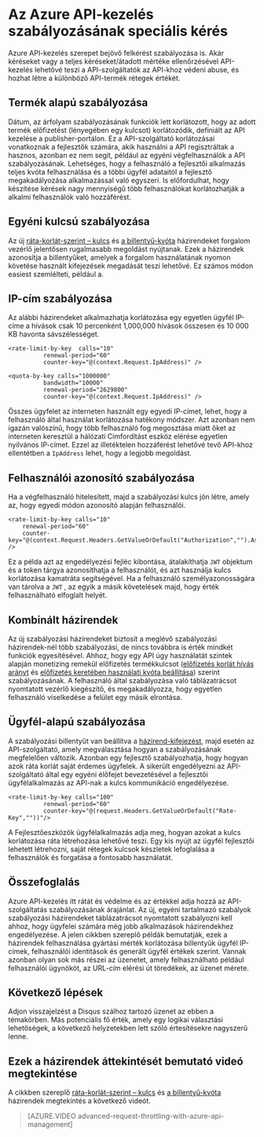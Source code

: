 <properties
    pageTitle="Azure API kezelésével szabályozásának speciális kérés"
    description="Megtudhatja, hogy miként hozhat létre és rugalmas kvóta és ráta korlátozása Azure API adatkezelési házirendeket alkalmazhatja."
    services="api-management"
    documentationCenter=""
    authors="darrelmiller"
    manager="erikre"
    editor=""/>

<tags
    ms.service="api-management"
    ms.devlang="dotnet"
    ms.topic="article"
    ms.tgt_pltfrm="na"
    ms.workload="na"
    ms.date="10/25/2016"
    ms.author="darrmi"/>


# <a name="advanced-request-throttling-with-azure-api-management"></a>Az Azure API-kezelés szabályozásának speciális kérés

Azure API-kezelés szerepet bejövő felkérést szabályozása is. Akár kéréseket vagy a teljes kéréseket/átadott mértéke ellenőrzésével API-kezelés lehetővé teszi a API-szolgáltatók az API-khoz védeni abuse, és hozhat létre a különböző API-termék rétegek értékét.

## <a name="product-based-throttling"></a>Termék alapú szabályozása
Dátum, az árfolyam szabályozásának funkciók lett korlátozott, hogy az adott termék előfizetést (lényegében egy kulcsot) korlátozódik, definiált az API kezelése a publisher-portálon. Ez a API-szolgáltató korlátozásai vonatkoznak a fejlesztők számára, akik használni a API regisztráltak a hasznos, azonban ez nem segít, például az egyéni végfelhasználók a API szabályozásának. Lehetséges, hogy a felhasználó a fejlesztői alkalmazás teljes kvóta felhasználása és a többi ügyfél adataitól a fejlesztő megakadályozása alkalmazással való egyszeri. Is előfordulhat, hogy készítése kérések nagy mennyiségű több felhasználókat korlátozhatják a alkalmi felhasználók való hozzáférést.

## <a name="custom-key-based-throttling"></a>Egyéni kulcsú szabályozása
Az új [ráta-korlát-szerint – kulcs](https://msdn.microsoft.com/library/azure/dn894078.aspx#LimitCallRateByKey) és [a billentyű-kvóta](https://msdn.microsoft.com/library/azure/dn894078.aspx#SetUsageQuotaByKey) házirendeket forgalom vezérlő jelentősen rugalmasabb megoldást nyújtanak. Ezek a házirendek azonosítja a billentyűket, amelyek a forgalom használatának nyomon követése használt kifejezések megadását teszi lehetővé. Ez számos módon easiest szemlélteti, például a. 

## <a name="ip-address-throttling"></a>IP-cím szabályozása
Az alábbi házirendeket alkalmazhatja korlátozása egy egyetlen ügyfél IP-címe a hívások csak 10 percenként 1,000,000 hívások összesen és 10 000 KB havonta sávszélességet. 

    <rate-limit-by-key  calls="10"
              renewal-period="60"
              counter-key="@(context.Request.IpAddress)" />

    <quota-by-key calls="1000000"
              bandwidth="10000"
              renewal-period="2629800"
              counter-key="@(context.Request.IpAddress)" />

Összes ügyfelet az interneten használt egy egyedi IP-címet, lehet, hogy a felhasználó által használat korlátozása hatékony módszer. Azt azonban nem igazán valószínű, hogy több felhasználó fog megosztása miatt őket az interneten keresztül a hálózati Címfordítást eszköz elérése egyetlen nyilvános IP-címet. Ezzel az illetéktelen hozzáférést lehetővé tevő API-khoz ellentétben a `IpAddress` lehet, hogy a legjobb megoldást.

## <a name="user-identity-throttling"></a>Felhasználói azonosító szabályozása
Ha a végfelhasználó hitelesített, majd a szabályozási kulcs jön létre, amely az, hogy egyedi módon azonosító alapján felhasználói.

    <rate-limit-by-key calls="10"
        renewal-period="60"
        counter-key="@(context.Request.Headers.GetValueOrDefault("Authorization","").AsJwt()?.Subject)" />

Ez a példa azt az engedélyezési fejléc kibontása, átalakíthatja `JWT` objektum és a token tárgya azonosíthatja a felhasználót, és azt használja kulcs korlátozása kamatráta segítségével. Ha a felhasználó személyazonosságára van tárolva a `JWT` , az egyik a másik követelések majd, hogy érték felhasználható elfoglalt helyét.

## <a name="combined-policies"></a>Kombinált házirendek
Az új szabályozási házirendeket biztosít a meglévő szabályozási házirendek-nél több szabályozási, de nincs továbbra is érték mindkét funkciók egyesítésével. Ahhoz, hogy egy API úgy használatát szintek alapján monetizing remekül előfizetés termékkulcsot ([előfizetés korlát hívás arányt](https://msdn.microsoft.com/library/azure/dn894078.aspx#LimitCallRate) és [előfizetés keretében használati kvóta beállítása](https://msdn.microsoft.com/library/azure/dn894078.aspx#SetUsageQuota)) szerint szabályozásának. A felhasználó által szabályozása való táblázatrácsot nyomtatott vezérlő kiegészítő, és megakadályozza, hogy egyetlen felhasználó viselkedése a felület egy másik elrontása. 

## <a name="client-driven-throttling"></a>Ügyfél-alapú szabályozása
A szabályozási billentyűt van beállítva a [házirend-kifejezést](https://msdn.microsoft.com/library/azure/dn910913.aspx), majd esetén az API-szolgáltató, amely megválasztása hogyan a szabályozásának megfelelően változik. Azonban egy fejlesztő szabályozhatja, hogy hogyan azok ráta korlát saját érdemes ügyfelek. A sikerült engedélyezni az API-szolgáltató által egy egyéni élőfejet bevezetésével a fejlesztői ügyfélalkalmazás az API-nak a kulcs kommunikáció engedélyezése.

    <rate-limit-by-key calls="100"
              renewal-period="60"
              counter-key="@(request.Headers.GetValueOrDefault("Rate-Key",""))"/>

A Fejlesztőeszközök ügyfélalkalmazás adja meg, hogyan azokat a kulcs korlátozása ráta létrehozása lehetővé teszi. Egy kis nyújt az ügyfél fejlesztői lehetett létrehozni, saját rétegek kulcsok készletek lefoglalása a felhasználók és forgatása a fontosabb használatát.

## <a name="summary"></a>Összefoglalás
Azure API-kezelés itt rátát és védelme és az értékkel adja hozzá az API-szolgáltatás szabályozásának árajánlat. Az új, egyéni tartalmazó szabályok szabályozási házirendeket táblázatrácsot nyomtatott szabályozni kell ahhoz, hogy ügyfelei számára még jobb alkalmazások házirendekhez engedélyezése. A jelen cikkben szereplő példák bemutatják, ezek a házirendek felhasználása gyártási mérték korlátozása billentyűk ügyfél IP-címek, felhasználói identitások és generált ügyfél értékek szerint. Vannak azonban olyan sok más részei az üzenetet, amely felhasználható például felhasználói ügynököt, az URL-cím elérési út töredékek, az üzenet mérete.

## <a name="next-steps"></a>Következő lépések
Adjon visszajelzést a Disqus szálhoz tartozó üzenet az ebben a témakörben. Más potenciális fő érték, amely egy logikai választási lehetőségek, a következő helyzetekben lett szóló értesítésekre nagyszerű lenne.

## <a name="watch-a-video-overview-of-these-policies"></a>Ezek a házirendek áttekintését bemutató videó megtekintése
A cikkben szereplő [ráta-korlát-szerint – kulcs](https://msdn.microsoft.com/library/azure/dn894078.aspx#LimitCallRateByKey) és [a billentyű-kvóta](https://msdn.microsoft.com/library/azure/dn894078.aspx#SetUsageQuotaByKey) házirendek megtekintés a következő videót.

> [AZURE.VIDEO advanced-request-throttling-with-azure-api-management]
